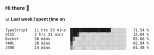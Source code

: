 ### Hi there 👋

<!--
**DBvc/DBvc** is a ✨ _special_ ✨ repository because its `README.md` (this file) appears on your GitHub profile.

Here are some ideas to get you started:

- 🔭 I’m currently working on ...
- 🌱 I’m currently learning ...
- 👯 I’m looking to collaborate on ...
- 🤔 I’m looking for help with ...
- 💬 Ask me about ...
- 📫 How to reach me: ...
- 😄 Pronouns: ...
- ⚡ Fun fact: ...
-->

📊 **Last week I spent time on**
<!--START_SECTION:waka-->
```text
TypeScript   11 hrs 59 mins  ██████████████████░░░░░░░   71.54 % 
SCSS         2 hrs 31 mins   ███▓░░░░░░░░░░░░░░░░░░░░░   15.04 % 
Docker       56 mins         █▒░░░░░░░░░░░░░░░░░░░░░░░   05.66 % 
YAML         28 mins         ▓░░░░░░░░░░░░░░░░░░░░░░░░   02.84 % 
JSON         14 mins         ▒░░░░░░░░░░░░░░░░░░░░░░░░   01.48 % 
```
<!--END_SECTION:waka-->
